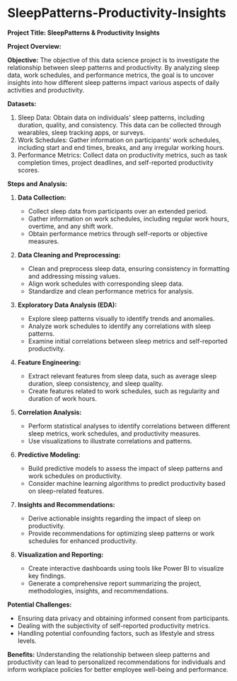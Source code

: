 # SleepPatterns-Productivity-Insights

**Project Title: SleepPatterns & Productivity Insights**

**Project Overview:**

**Objective:**
The objective of this data science project is to investigate the relationship between sleep patterns and productivity. By analyzing sleep data, work schedules, and performance metrics, the goal is to uncover insights into how different sleep patterns impact various aspects of daily activities and productivity.

**Datasets:**
1. Sleep Data: Obtain data on individuals' sleep patterns, including duration, quality, and consistency. This data can be collected through wearables, sleep tracking apps, or surveys.
2. Work Schedules: Gather information on participants' work schedules, including start and end times, breaks, and any irregular working hours.
3. Performance Metrics: Collect data on productivity metrics, such as task completion times, project deadlines, and self-reported productivity scores.

**Steps and Analysis:**

1. **Data Collection:**
   - Collect sleep data from participants over an extended period.
   - Gather information on work schedules, including regular work hours, overtime, and any shift work.
   - Obtain performance metrics through self-reports or objective measures.

2. **Data Cleaning and Preprocessing:**
   - Clean and preprocess sleep data, ensuring consistency in formatting and addressing missing values.
   - Align work schedules with corresponding sleep data.
   - Standardize and clean performance metrics for analysis.

3. **Exploratory Data Analysis (EDA):**
   - Explore sleep patterns visually to identify trends and anomalies.
   - Analyze work schedules to identify any correlations with sleep patterns.
   - Examine initial correlations between sleep metrics and self-reported productivity.

4. **Feature Engineering:**
   - Extract relevant features from sleep data, such as average sleep duration, sleep consistency, and sleep quality.
   - Create features related to work schedules, such as regularity and duration of work hours.

5. **Correlation Analysis:**
   - Perform statistical analyses to identify correlations between different sleep metrics, work schedules, and productivity measures.
   - Use visualizations to illustrate correlations and patterns.

6. **Predictive Modeling:**
   - Build predictive models to assess the impact of sleep patterns and work schedules on productivity.
   - Consider machine learning algorithms to predict productivity based on sleep-related features.

7. **Insights and Recommendations:**
   - Derive actionable insights regarding the impact of sleep on productivity.
   - Provide recommendations for optimizing sleep patterns or work schedules for enhanced productivity.

8. **Visualization and Reporting:**
   - Create interactive dashboards using tools like Power BI to visualize key findings.
   - Generate a comprehensive report summarizing the project, methodologies, insights, and recommendations.

**Potential Challenges:**
- Ensuring data privacy and obtaining informed consent from participants.
- Dealing with the subjectivity of self-reported productivity metrics.
- Handling potential confounding factors, such as lifestyle and stress levels.

**Benefits:**
Understanding the relationship between sleep patterns and productivity can lead to personalized recommendations for individuals and inform workplace policies for better employee well-being and performance.
